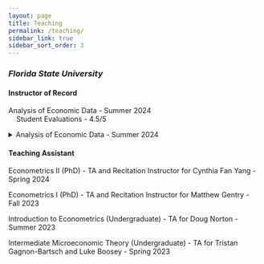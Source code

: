 ```yaml
---
layout: page
title: Teaching
permalink: /teaching/
sidebar_link: true
sidebar_sort_order: 3
---
```


### *Florida State University*

#### Instructor of Record

Analysis of Economic Data - Summer 2024 <br>
<span style="color:gray-6">
&nbsp;&nbsp;&nbsp;&nbsp;Student Evaluations - 4.5/5
</span>


<details>
  <summary>Analysis of Economic Data - Summer 2024</summary>
  <p>Course Description: This course provides students with an introduction to visualizing and analyzing economic data. It
first builds a strong foundation in probability and statistics before covering both the theory and
practical applications of regression analysis. Upon completion of this course, students should
possess the level of understanding of these concepts that is required for Introduction
to Econometrics.</p>
  <p>Evaluations: 4.5/5</p>
    <ul>
    Color Theory
  </ul>
</details>

  

#### Teaching Assistant

Econometrics II (PhD) - TA and Recitation Instructor for Cynthia Fan Yang - Spring 2024

Econometrics I (PhD) - TA and Recitation Instructor for Matthew Gentry - Fall 2023

Introduction to Econometrics (Undergraduate) - TA for Doug Norton - Summer 2023

Intermediate Microeconomic Theory (Undergraduate) - TA for Tristan Gagnon-Bartsch and Luke Boosey - Spring 2023
